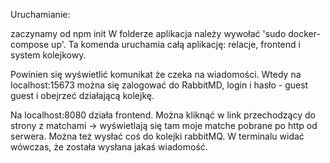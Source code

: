 Uruchamianie:

zaczynamy od npm init
W folderze aplikacja należy wywołać 'sudo docker-compose up'.
Ta komenda uruchamia całą aplikację: relacje, frontend i system kolejkowy.

Powinien się wyświetlić komunikat że czeka na wiadomości.
Wtedy na localhost:15673 można się zalogować do RabbitMD, login i hasło - guest guest i obejrzeć działającą kolejkę.

Na localhost:8080 działa frontend.
Można kliknąć w link przechodzący do strony z matchami -> wyświetlają się tam moje matche pobrane po http od serwera.
Można też wysłać coś do kolejki rabbitMQ. W terminalu widać wówczas, że została wysłana jakaś wiadomość.
